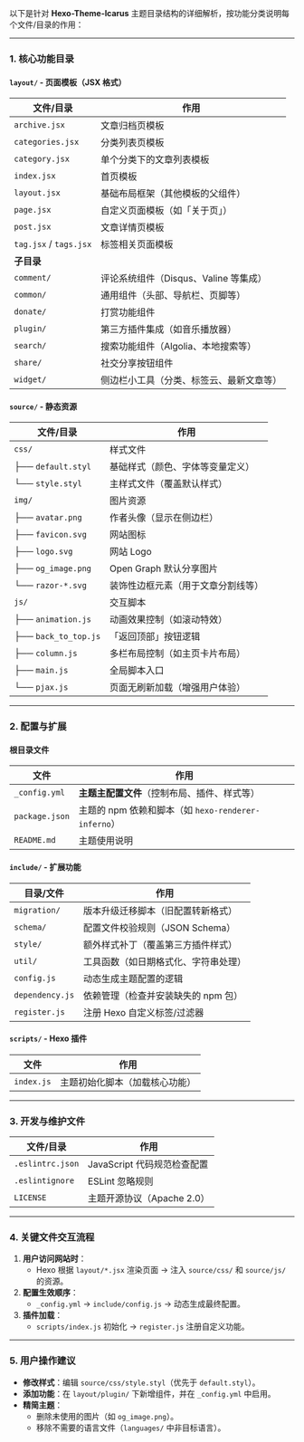 以下是针对 **Hexo-Theme-Icarus** 主题目录结构的详细解析，按功能分类说明每个文件/目录的作用：

---

### **1. 核心功能目录**
#### **`layout/`** - 页面模板（JSX 格式）
| 文件/目录              | 作用                                                                 |
|------------------------|----------------------------------------------------------------------|
| `archive.jsx`         | 文章归档页模板                                                      |
| `categories.jsx`      | 分类列表页模板                                                      |
| `category.jsx`       | 单个分类下的文章列表模板                                            |
| `index.jsx`          | 首页模板                                                            |
| `layout.jsx`         | 基础布局框架（其他模板的父组件）                                    |
| `page.jsx`           | 自定义页面模板（如「关于页」）                                      |
| `post.jsx`           | 文章详情页模板                                                      |
| `tag.jsx` / `tags.jsx` | 标签相关页面模板                                                   |
| **子目录**            |                                                                     |
| `comment/`          | 评论系统组件（Disqus、Valine 等集成）                               |
| `common/`          | 通用组件（头部、导航栏、页脚等）                                   |
| `donate/`          | 打赏功能组件                                                        |
| `plugin/`          | 第三方插件集成（如音乐播放器）                                      |
| `search/`          | 搜索功能组件（Algolia、本地搜索等）                                 |
| `share/`           | 社交分享按钮组件                                                    |
| `widget/`          | 侧边栏小工具（分类、标签云、最新文章等）                           |

#### **`source/`** - 静态资源
| 文件/目录              | 作用                                                                 |
|------------------------|----------------------------------------------------------------------|
| `css/`               | 样式文件                                                             |
| ├── `default.styl`   | 基础样式（颜色、字体等变量定义）                                     |
| └── `style.styl`     | 主样式文件（覆盖默认样式）                                           |
| `img/`              | 图片资源                                                             |
| ├── `avatar.png`     | 作者头像（显示在侧边栏）                                            |
| ├── `favicon.svg`    | 网站图标                                                            |
| ├── `logo.svg`       | 网站 Logo                                                           |
| ├── `og_image.png`   | Open Graph 默认分享图片                                             |
| └── `razor-*.svg`    | 装饰性边框元素（用于文章分割线等）                                  |
| `js/`               | 交互脚本                                                             |
| ├── `animation.js`  | 动画效果控制（如滚动特效）                                          |
| ├── `back_to_top.js` | 「返回顶部」按钮逻辑                                                |
| ├── `column.js`      | 多栏布局控制（如主页卡片布局）                                      |
| ├── `main.js`        | 全局脚本入口                                                        |
| └── `pjax.js`       | 页面无刷新加载（增强用户体验）                                      |

---

### **2. 配置与扩展**
#### **根目录文件**
| 文件                 | 作用                                                                 |
|----------------------|----------------------------------------------------------------------|
| `_config.yml`       | **主题主配置文件**（控制布局、插件、样式等）                         |
| `package.json`      | 主题的 npm 依赖和脚本（如 `hexo-renderer-inferno`）                  |
| `README.md`        | 主题使用说明                                                         |

#### **`include/`** - 扩展功能
| 目录/文件            | 作用                                                                 |
|----------------------|----------------------------------------------------------------------|
| `migration/`       | 版本升级迁移脚本（旧配置转新格式）                                   |
| `schema/`          | 配置文件校验规则（JSON Schema）                                      |
| `style/`           | 额外样式补丁（覆盖第三方插件样式）                                   |
| `util/`            | 工具函数（如日期格式化、字符串处理）                                 |
| `config.js`        | 动态生成主题配置的逻辑                                               |
| `dependency.js`    | 依赖管理（检查并安装缺失的 npm 包）                                  |
| `register.js`      | 注册 Hexo 自定义标签/过滤器                                          |

#### **`scripts/`** - Hexo 插件
| 文件                 | 作用                                                                 |
|----------------------|----------------------------------------------------------------------|
| `index.js`          | 主题初始化脚本（加载核心功能）                                       |

---

### **3. 开发与维护文件**
| 文件/目录              | 作用                                                                 |
|------------------------|----------------------------------------------------------------------|
| `.eslintrc.json`      | JavaScript 代码规范检查配置                                          |
| `.eslintignore`       | ESLint 忽略规则                                                     |
| `LICENSE`            | 主题开源协议（Apache 2.0）                                          |

---

### **4. 关键文件交互流程**
1. **用户访问网站时**：  
   - Hexo 根据 `layout/*.jsx` 渲染页面 → 注入 `source/css/` 和 `source/js/` 的资源。
2. **配置生效顺序**：  
   - `_config.yml` → `include/config.js` → 动态生成最终配置。
3. **插件加载**：  
   - `scripts/index.js` 初始化 → `register.js` 注册自定义功能。

---

### **5. 用户操作建议**
- **修改样式**：编辑 `source/css/style.styl`（优先于 `default.styl`）。
- **添加功能**：在 `layout/plugin/` 下新增组件，并在 `_config.yml` 中启用。
- **精简主题**：  
  - 删除未使用的图片（如 `og_image.png`）。  
  - 移除不需要的语言文件（`languages/` 中非目标语言）。
